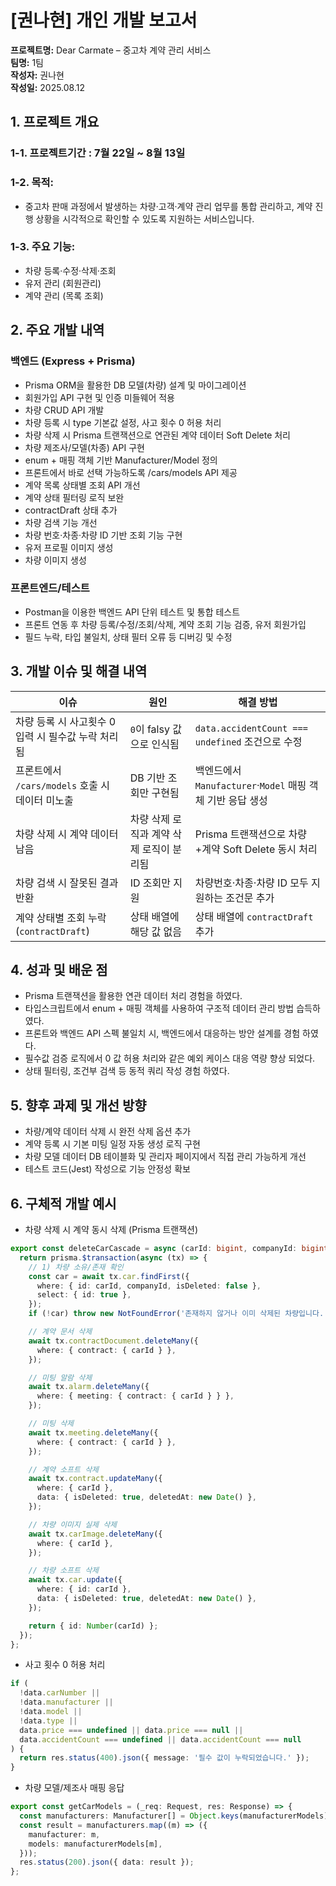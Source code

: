 ﻿# [권나현] 개인 개발 보고서

**프로젝트명:** Dear Carmate – 중고차 계약 관리 서비스  
**팀명:** 1팀  
**작성자:** 권나현  
**작성일:** 2025.08.12  
 
## 1. 프로젝트 개요

### 1-1. 프로젝트기간 : 7월 22일 ~ 8월 13일

### 1-2. 목적:
- 중고차 판매 과정에서 발생하는 차량·고객·계약 관리 업무를 통합 관리하고, 계약 진행 상황을 시각적으로 확인할 수 있도록 지원하는 서비스입니다.

### 1-3. 주요 기능:
- 차량 등록·수정·삭제·조회
- 유저 관리 (회원관리)
- 계약 관리 (목록 조회)

## 2. 주요 개발 내역

### 백엔드 (Express + Prisma)
- Prisma ORM을 활용한 DB 모델(차량) 설계 및 마이그레이션
- 회원가입 API 구현 및 인증 미들웨어 적용
- 차량 CRUD API 개발
- 차량 등록 시 type 기본값 설정, 사고 횟수 0 허용 처리
- 차량 삭제 시 Prisma 트랜잭션으로 연관된 계약 데이터 Soft Delete 처리
- 차량 제조사/모델(차종) API 구현
- enum + 매핑 객체 기반 Manufacturer/Model 정의
- 프론트에서 바로 선택 가능하도록 /cars/models API 제공
- 계약 목록 상태별 조회 API 개선
- 계약 상태 필터링 로직 보완
- contractDraft 상태 추가
- 차량 검색 기능 개선
- 차량 번호·차종·차량 ID 기반 조회 기능 구현
- 유저 프로필 이미지 생성
- 차량 이미지 생성

### 프론트엔드/테스트
- Postman을 이용한 백엔드 API 단위 테스트 및 통합 테스트
- 프론트 연동 후 차량 등록/수정/조회/삭제, 계약 조회 기능 검증, 유저 회원가입
- 필드 누락, 타입 불일치, 상태 필터 오류 등 디버깅 및 수정

## 3. 개발 이슈 및 해결 내역
| 이슈                                | 원인                      | 해결 방법                                       |
| --------------------------------- | ----------------------- | ------------------------------------------- |
| 차량 등록 시 사고횟수 0 입력 시 필수값 누락 처리됨    | `0`이 falsy 값으로 인식됨      | `data.accidentCount === undefined` 조건으로 수정  |
| 프론트에서 `/cars/models` 호출 시 데이터 미노출 | DB 기반 조회만 구현됨           | 백엔드에서 `Manufacturer`·`Model` 매핑 객체 기반 응답 생성 |
| 차량 삭제 시 계약 데이터 남음                 | 차량 삭제 로직과 계약 삭제 로직이 분리됨 | Prisma 트랜잭션으로 차량+계약 Soft Delete 동시 처리       |
| 차량 검색 시 잘못된 결과 반환                 | ID 조회만 지원               | 차량번호·차종·차량 ID 모두 지원하는 조건문 추가                |
| 계약 상태별 조회 누락 (`contractDraft`)    | 상태 배열에 해당 값 없음          | 상태 배열에 `contractDraft` 추가                   |

## 4. 성과 및 배운 점
- Prisma 트랜잭션을 활용한 연관 데이터 처리 경험을 하였다.
- 타입스크립트에서 enum + 매핑 객체를 사용하여 구조적 데이터 관리 방법 습득하였다.
- 프론트와 백엔드 API 스펙 불일치 시, 백엔드에서 대응하는 방안 설계를 경험 하였다.
- 필수값 검증 로직에서 0 값 허용 처리와 같은 예외 케이스 대응 역량 향상 되었다.
- 상태 필터링, 조건부 검색 등 동적 쿼리 작성 경험 하였다.

## 5. 향후 과제 및 개선 방향
- 차량/계약 데이터 삭제 시 완전 삭제 옵션 추가
- 계약 등록 시 기본 미팅 일정 자동 생성 로직 구현
- 차량 모델 데이터 DB 테이블화 및 관리자 페이지에서 직접 관리 가능하게 개선
- 테스트 코드(Jest) 작성으로 기능 안정성 확보

## 6. 구체적 개발 예시
- 차량 삭제 시 계약 동시 삭제 (Prisma 트랜잭션)
```ts
export const deleteCarCascade = async (carId: bigint, companyId: bigint) => {
  return prisma.$transaction(async (tx) => {
    // 1) 차량 소유/존재 확인
    const car = await tx.car.findFirst({
      where: { id: carId, companyId, isDeleted: false },
      select: { id: true },
    });
    if (!car) throw new NotFoundError('존재하지 않거나 이미 삭제된 차량입니다.');

    // 계약 문서 삭제
    await tx.contractDocument.deleteMany({
      where: { contract: { carId } },
    });

    // 미팅 알람 삭제
    await tx.alarm.deleteMany({
      where: { meeting: { contract: { carId } } },
    });

    // 미팅 삭제
    await tx.meeting.deleteMany({
      where: { contract: { carId } },
    });

    // 계약 소프트 삭제
    await tx.contract.updateMany({
      where: { carId },
      data: { isDeleted: true, deletedAt: new Date() },
    });

    // 차량 이미지 실제 삭제
    await tx.carImage.deleteMany({
      where: { carId },
    });

    // 차량 소프트 삭제
    await tx.car.update({
      where: { id: carId },
      data: { isDeleted: true, deletedAt: new Date() },
    });

    return { id: Number(carId) };
  });
};

```

- 사고 횟수 0 허용 처리
```ts
if (
  !data.carNumber ||
  !data.manufacturer ||
  !data.model ||
  !data.type ||
  data.price === undefined || data.price === null ||
  data.accidentCount === undefined || data.accidentCount === null
) {
  return res.status(400).json({ message: '필수 값이 누락되었습니다.' });
}
```

- 차량 모델/제조사 매핑 응답
```ts
export const getCarModels = (_req: Request, res: Response) => {
  const manufacturers: Manufacturer[] = Object.keys(manufacturerModels) as Manufacturer[];
  const result = manufacturers.map((m) => ({
    manufacturer: m,
    models: manufacturerModels[m],
  }));
  res.status(200).json({ data: result });
};
```
